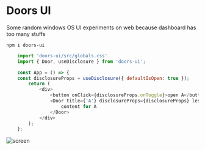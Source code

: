 # Doors UI

Some random windows OS UI experiments on web because dashboard has too many stuffs
```
npm i doors-ui
```
```javascript
    import 'doors-ui/src/globals.css'
    import { Door, useDisclosure } from 'doors-ui';

    const App = () => {
    const disclosureProps = useDisclosure({ defaultIsOpen: true });
        return (
            <div>
                <button onClick={disclosureProps.onToggle}>open A</button>
                <Door title={'A'} disclosureProps={disclosureProps} lessThanScreen={true}>
                    content for A
                </Door>
            </div>
        );
    };
```
![screen](https://user-images.githubusercontent.com/35160613/149459492-0a9a3e55-bc77-4b73-81b0-fb5126cd8d73.gif)
